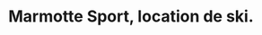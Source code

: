 ---
title: "Marmotte Sport, location de ski."
url: /bellevaux/marmotte-sport-location-de-ski/
shop: Sport
---